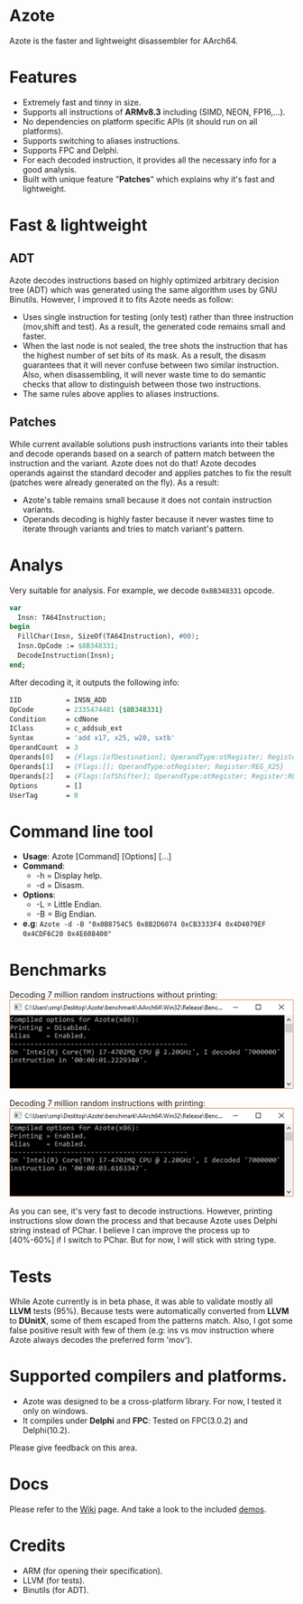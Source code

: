 # Azote
Azote is the faster and lightweight disassembler for AArch64.
# Features
- Extremely fast and tinny in size.
- Supports all instructions of **ARMv8.3** including (SIMD, NEON, FP16,...).
- No dependencies on platform specific APIs (it should run on all platforms).
- Supports switching to aliases instructions.
- Supports FPC and Delphi. 
- For each decoded instruction, it provides all the necessary info for a good analysis. 
- Built with unique feature "**Patches**" which explains why it's fast and lightweight.

# Fast & lightweight
## ADT
Azote decodes instructions based on highly optimized arbitrary decision tree (ADT) which was generated using the same algorithm uses by GNU Binutils. However, I improved it to fits Azote needs as follow:
- Uses single instruction for testing (only test) rather than three instruction (mov,shift and test). As a result, the generated code remains small and faster.
- When the last node is not sealed, the tree shots the instruction that has the highest number of set bits of its mask. As a result, the disasm guarantees that it will never confuse between two similar instruction. Also, when disassembling, it will never waste time to do semantic checks that allow to distinguish between those two instructions.
- The same rules above applies to aliases instructions.

## Patches
While current available solutions push instructions variants into their tables and decode operands based on a search of pattern match between the instruction and the variant. Azote does not do that! Azote decodes operands against the standard decoder and applies patches to fix the result (patches were already generated on the fly). As a result:
- Azote's table remains small because it does not contain instruction variants.
- Operands decoding is highly faster because it never wastes time to iterate through variants and tries to match variant's pattern.

# Analys
Very suitable for analysis. For example, we decode ```0x8B348331``` opcode.
```pas
var 
  Insn: TA64Instruction;
begin
  FillChar(Insn, SizeOf(TA64Instruction), #00);
  Insn.OpCode := $8B348331;
  DecodeInstruction(Insn);
end;
```
After decoding it, it outputs the following info:
```pas
IID           = INSN_ADD
OpCode        = 2335474481 {$8B348331}
Condition     = cdNone
IClass        = c_addsub_ext
Syntax        = 'add x17, x25, w20, sxtb'
OperandCount  = 3
Operands[0]   = {Flags:[ofDestination]; OperandType:otRegister; Register:REG_X17}
Operands[1]   = {Flags:[]; OperandType:otRegister; Register:REG_X25}
Operands[2]   = {Flags:[ofShifter]; OperandType:otRegister; Register:REG_W20; Shifter:sfSxtb; Amount:0}
Options       = []
UserTag       = 0
```

# Command line tool
- **Usage**: Azote [Command] [Options] [<OpCode>...]
- **Command**:
  - -h = Display help.
  - -d = Disasm.
- **Options**:
  - -L = Little Endian.
  - -B = Big Endian.
- **e.g**: ```Azote -d -B "0x0B8754C5 0x8B2D6074 0xCB3333F4 0x4D4079EF 0x4CDF6C20 0x4E608400"```
# Benchmarks

Decoding 7 million random instructions without printing:
![bm1](https://github.com/MahdiSafsafi/Azote/blob/master/ss/bm1.PNG)

Decoding 7 million random instructions with printing:
![bm2](https://github.com/MahdiSafsafi/Azote/blob/master/ss/bm2.PNG)

As you can see, it's very fast to decode instructions. However, printing instructions slow down the process and that because Azote uses Delphi string instead of PChar. I believe I can improve the process up to [40%-60%] if I switch to PChar. But for now, I will stick with string type.

# Tests
While Azote currently is in beta phase, it was able to validate mostly all **LLVM** tests (95%). Because tests were automatically converted from **LLVM** to **DUnitX**, some of them escaped from the patterns match. Also, I got some false positive result with few of them (e.g: ins vs mov instruction where Azote always decodes the preferred form 'mov').

# Supported compilers and platforms.
- Azote was designed to be a cross-platform library. For now, I tested it only on windows.
- It compiles under **Delphi** and **FPC**: Tested on FPC(3.0.2) and Delphi(10.2).

Please give feedback on this area. 

# Docs
Please refer to the [Wiki](https://github.com/MahdiSafsafi/Azote/wiki) page. And take a look to the included [demos](https://github.com/MahdiSafsafi/Azote/tree/master/demos).

# Credits
- ARM (for opening their specification).
- LLVM (for tests).
- Binutils (for ADT).
